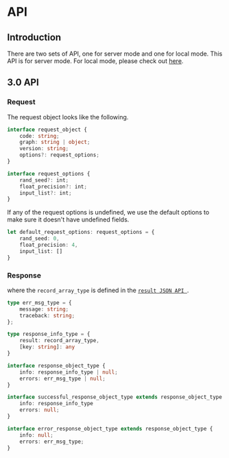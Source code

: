 # API

## Introduction

There are two sets of API, one for server mode and one for local mode. This API is for server mode. For local mode,
please check out [here](./local/API.md).

## 3.0 API

### Request

The request object looks like the following.

```typescript
interface request_object {
    code: string;
    graph: string | object;
    version: string;
    options?: request_options;
}

interface request_options {
    rand_seed?: int;
    float_precision?: int;
    input_list?: int;
}

```

If any of the request options is undefined, we use the default options to make sure it doesn't have undefined fields.

```typescript
let default_request_options: request_options = {
    rand_seed: 0,
    float_precision: 4,
    input_list: []
}
```

### Response

where the `record_array_type` is defined in
the [`result JSON API `](/RFCs/backend/database/tutorial_related_tables/execution_result/result_json_api.md).

```typescript
type err_msg_type = {
    message: string;
    traceback: string;
};

type response_info_type = {
    result: record_array_type,
    [key: string]: any
}

interface response_object_type {
    info: response_info_type | null;
    errors: err_msg_type | null;
}

interface successful_response_object_type extends response_object_type {
    info: response_info_type
    errors: null;
}

interface error_response_object_type extends response_object_type {
    info: null;
    errors: err_msg_type;
}
```
